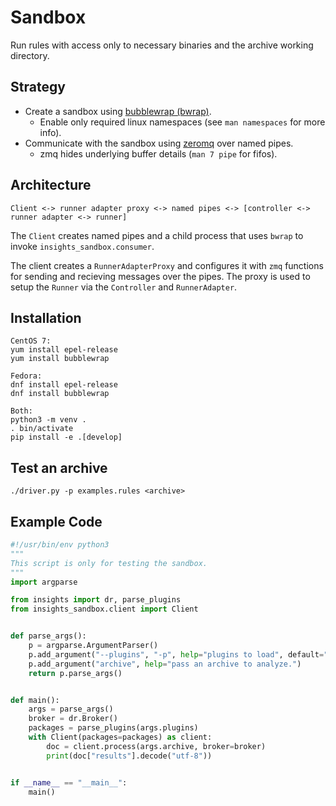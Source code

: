 Sandbox
=======
Run rules with access only to necessary binaries and the archive working
directory.


Strategy
--------
- Create a sandbox using [bubblewrap (bwrap)](https://github.com/containers/bubblewrap).
    - Enable only required linux namespaces (see `man namespaces` for more info).
- Communicate with the sandbox using [zeromq](https://zeromq.org/languages/python/) over named pipes.
    - zmq hides underlying buffer details (`man 7 pipe` for fifos).


Architecture
------------
```
Client <-> runner adapter proxy <-> named pipes <-> [controller <-> runner adapter <-> runner]
```

The `Client` creates named pipes and a child process that uses `bwrap` to
invoke `insights_sandbox.consumer`.

The client creates a `RunnerAdapterProxy` and configures it with `zmq`
functions for sending and recieving messages over the pipes. The proxy is
used to setup the `Runner` via the `Controller` and `RunnerAdapter`.


Installation
------------
```
CentOS 7:
yum install epel-release
yum install bubblewrap

Fedora:
dnf install epel-release
dnf install bubblewrap

Both:
python3 -m venv .
. bin/activate
pip install -e .[develop]

```


Test an archive
------------
```
./driver.py -p examples.rules <archive>
```

Example Code
------------
```python
#!/usr/bin/env python3
"""
This script is only for testing the sandbox.
"""
import argparse

from insights import dr, parse_plugins
from insights_sandbox.client import Client


def parse_args():
    p = argparse.ArgumentParser()
    p.add_argument("--plugins", "-p", help="plugins to load", default="")
    p.add_argument("archive", help="pass an archive to analyze.")
    return p.parse_args()


def main():
    args = parse_args()
    broker = dr.Broker()
    packages = parse_plugins(args.plugins)
    with Client(packages=packages) as client:
        doc = client.process(args.archive, broker=broker)
        print(doc["results"].decode("utf-8"))


if __name__ == "__main__":
    main()
```